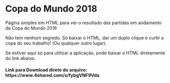 # Copa do Mundo 2018
Página simples em HTML para ver o resultado das partidas em andamento da Copa do Mundo 2018

Não tem nenhum segredo. Só baixar o HTML, dar um duplo clique e curtir a copa do seu trabalho! (Ou qualquer outro lugar).

Se estiver aqui só para utilizar a aplicação, pode baixar o HTML diretamente do link abaixo.

<h4>Link para Download direto do arquivo: https://www.4shared.com/s/fybgVNF9Vda</h4>
